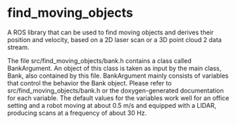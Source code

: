# find_moving_objects

A ROS library that can be used to find moving objects and derives their position and velocity, 
based on a 2D laser scan or a 3D point cloud 2 data stream.

The file src/find_moving_objects/bank.h contains a class called BankArgument. An object of this 
class is taken as input by the main class, Bank, also contained by this file. BankArgument mainly 
consists of variables that control the behavior the Bank object. Please refer to 
src/find_moving_objects/bank.h or the doxygen-generated documentation for each variable. The 
default values for the variables work well for an office setting and a robot moving at about 
0.5 m/s and equipped with a LIDAR, producing scans at a frequency of about 30 Hz.

